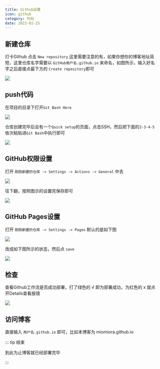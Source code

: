 ```yaml
---
title: Github设置
icon: github
category: 代码
date: 2023-02-25
---
```


## 新建仓库

打卡Github 点击 `New repository` 这里需要注意的有，如果你想你的博客地址简短，这里仓库名字需要以 `GitHub用户名.github.io` 来命名，如图所示，输入好名字之后直接点最下方的 `Create repository`即可

![](https://cdn.jsdelivr.net/gh/miomiora/image/image/GT6M9X94M0FW.png)

## push代码

在项目的目录下打开`Git Bash Here`

![](https://cdn.jsdelivr.net/gh/miomiora/image/image/WFG1OO9CSAJR9X.png)

仓库创建完毕后会有一个`Quick setup`的页面，点击SSH，然后把下面的`2-3-4-5`依次粘贴进`Git Bash`中执行即可

![](https://cdn.jsdelivr.net/gh/miomiora/image/image/1VG7M6WM988PACG.png)

## GitHub权限设置

打开 `刚刚新建的仓库 -> Settings -> Actions -> General` 中去

![](https://cdn.jsdelivr.net/gh/miomiora/image/image/ERQSEBOTTLO3D9L2.png)

往下翻，按照图示的设置完保存即可

![](https://cdn.jsdelivr.net/gh/miomiora/image/image/KYPITIGPV84MNLYH.png)

## GitHub Pages设置

打开 `刚刚新建的仓库 -> Settings -> Pages` 默认的是如下图

![](https://cdn.jsdelivr.net/gh/miomiora/image/image/Y2EVFIWY9TZ5CKOOQ.png)

改成如下图所示的状态，然后点 `save`

![](https://cdn.jsdelivr.net/gh/miomiora/image/image/060FCIYRXE8TM6AF0WJ.png)

## 检查

查看Github工作流是否成功部署，打了绿色的 √ 即为部署成功，为红色的 x 就点开Details查看报错

![](https://cdn.jsdelivr.net/gh/miomiora/image/image/BOMCUGWPGXFRP.png)

## 访问博客

直接输入 `用户名.github.io` 即可，比如本博客为 miomiora.github.io

::: tip 结束

到此为止博客就已经部署完毕

:::